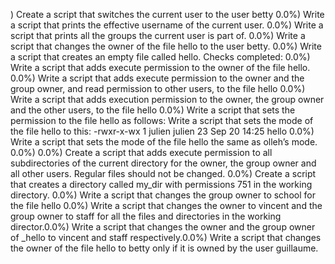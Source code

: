 )
Create a script that switches the current user to the user betty
0.0%)
Write a script that prints the effective username of the current user.
0.0%)
Write a script that prints all the groups the current user is part of.
0.0%)
Write a script that changes the owner of the file hello to the user betty.
0.0%)
Write a script that creates an empty file called hello.
Checks completed: 0.0%)
Write a script that adds execute permission to the owner of the file hello.
0.0%)
Write a script that adds execute permission to the owner and the group owner, and read permission to other users, to the file hello
0.0%)
Write a script that adds execution permission to the owner, the group owner and the other users, to the file hello
0.0%)
Write a script that sets the permission to the file hello as follows:
Write a script that sets the mode of the file hello to this:
-rwxr-x-wx 1 julien julien 23 Sep 20 14:25 hello
0.0%)
Write a script that sets the mode of the file hello the same as olleh’s mode.
0.0%)
0.0%)
Create a script that adds execute permission to all subdirectories of the current directory for the owner, the group owner and all other users. Regular files should not be changed.
0.0%)
Create a script that creates a directory called my_dir with permissions 751 in the working directory.
0.0%)
Write a script that changes the group owner to school for the file hello
0.0%)
Write a script that changes the owner to vincent and the group owner to staff for all the files and directories in the working director.0.0%)
Write a script that changes the owner and the group owner of _hello to vincent and staff respectively.0.0%)
Write a script that changes the owner of the file hello to betty only if it is owned by the user guillaume. 
